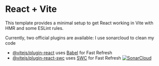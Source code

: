 # React + Vite

This template provides a minimal setup to get React working in Vite with HMR and some ESLint rules.

Currently, two official plugins are available:
I use sonarcloud to clean my code 

- [@vitejs/plugin-react](https://github.com/vitejs/vite-plugin-react/blob/main/packages/plugin-react/README.md) uses [Babel](https://babeljs.io/) for Fast Refresh
- [@vitejs/plugin-react-swc](https://github.com/vitejs/vite-plugin-react-swc) uses [SWC](https://swc.rs/) for Fast Refresh
[![SonarCloud](https://sonarcloud.io/images/project_badges/sonarcloud-white.svg)](https://sonarcloud.io/summary/new_code?id=Betty033_react_demo)
